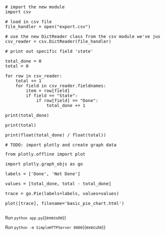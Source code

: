 <pre class="file" data-filename="app.py" data-target="replace">
# import the new module
import csv

# load in csv file
file_handler = open("export.csv")

# use the new DictReader class from the csv module we've just read about
csv_reader = csv.DictReader(file_handler)

# print out specific field 'state'

total_done = 0
total = 0

for row in csv_reader:
    total += 1
    for field in csv_reader.fieldnames:
        item = row[field]
        if field == "State":
            if row[field] == "Done":
                total_done += 1

print(total_done)

print(total)

print(float(total_done) / float(total))

# TODO: import plotly and create graph data
</pre>

<pre class="file" data-filename="app.py" data-target="insert" data-marker="# TODO: import plotly and create graph data">
from plotly.offline import plot

import plotly.graph_objs as go

labels = ['Done', 'Not Done']

values = [total_done, total - total_done]

trace = go.Pie(labels=labels, values=values)

plot([trace], filename='basic_pie_chart.html')

</pre>

Run `python app.py`{{execute}}

Run `python -m SimpleHTTPServer 8080`{{execute}}
